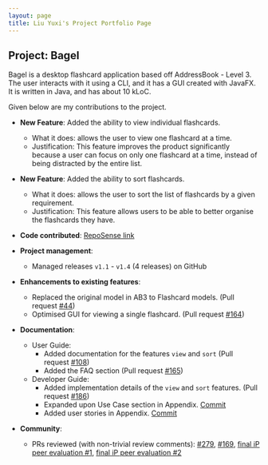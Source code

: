 ```yaml
---
layout: page
title: Liu Yuxi's Project Portfolio Page
---
```


## Project: Bagel

Bagel is a desktop flashcard application based off AddressBook - Level 3.
The user interacts with it using a CLI, and it has a GUI created with JavaFX.
It is written in Java, and has about 10 kLoC.

Given below are my contributions to the project.

* **New Feature**: Added the ability to view individual flashcards.
  * What it does: allows the user to view one flashcard at a time.
  * Justification: This feature improves the product significantly because a user can focus on only one flashcard at a time, instead of being distracted by the entire list.

* **New Feature**: Added the ability to sort flashcards.
  * What it does: allows the user to sort the list of flashcards by a given requirement.
  * Justification: This feature allows users to be able to better organise the flashcards they have.

* **Code contributed**: [RepoSense link](https://nus-cs2103-ay2021s1.github.io/tp-dashboard/#breakdown=true&search=&sort=groupTitle&sortWithin=title&since=2020-08-14&until=2020-11-09&timeframe=commit&mergegroup=&groupSelect=groupByRepos&checkedFileTypes=docs~functional-code~test-code~other&tabOpen=true&tabType=authorship&tabAuthor=liuyxxy&tabRepo=AY2021S1-CS2103T-W13-2%2Ftp%5Bmaster%5D&authorshipIsMergeGroup=false&authorshipFileTypes=docs~functional-code~test-code)

* **Project management**:
  * Managed releases `v1.1` - `v1.4` (4 releases) on GitHub

* **Enhancements to existing features**:
  * Replaced the original model in AB3 to Flashcard models. (Pull request [\#44](https://github.com/AY2021S1-CS2103T-W13-2/tp/pull/44))
  * Optimised GUI for viewing a single flashcard. (Pull request [\#164](https://github.com/AY2021S1-CS2103T-W13-2/tp/pull/164))

* **Documentation**:
  * User Guide:
    * Added documentation for the features `view` and `sort` (Pull request [\#108](https://github.com/AY2021S1-CS2103T-W13-2/tp/pull/108))
    * Added the FAQ section (Pull request [\#165](https://github.com/AY2021S1-CS2103T-W13-2/tp/pull/165))
  * Developer Guide:
    * Added implementation details of the `view` and `sort` features. (Pull request [\#186](https://github.com/AY2021S1-CS2103T-W13-2/tp/pull/186))
    * Expanded upon Use Case section in Appendix. [Commit](https://github.com/AY2021S1-CS2103T-W13-2/tp/commit/4a0e978adc7b0e4bb9cf558cdd3cca10b21f1c49#diff-1a95edf069a4136e9cb71bee758b0dc86996f6051f0d438ec2c424557de7160b)
    * Added user stories in Appendix. [Commit](https://github.com/AY2021S1-CS2103T-W13-2/tp/commit/4a0e978adc7b0e4bb9cf558cdd3cca10b21f1c49#diff-1a95edf069a4136e9cb71bee758b0dc86996f6051f0d438ec2c424557de7160b)

* **Community**:
  * PRs reviewed (with non-trivial review comments): [\#279](https://github.com/nus-cs2103-AY2021S1/ip/pull/279), [\#169](https://github.com/nus-cs2103-AY2021S1/ip/pull/169),
      [final iP peer evaluation #1](https://github.com/ChooJiaXin/ip/releases), [final iP peer evaluation #2](https://github.com/UncleGrandpa925/ip/releases)
